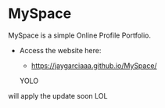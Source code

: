 # MySpace

MySpace is a simple Online Profile Portfolio.

* Access the website here:
  - https://jaygarciaaa.github.io/MySpace/

  YOLO

will apply the update soon LOL
